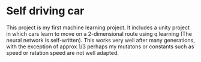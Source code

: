 # Self driving car

This project is my first machine learning project. It includes a unity project in which cars learn to move on a 2-dimensional route using q learning (The neural network is self-written).
This works very well after many generations, with the exception of approx 1/3 perhaps my mutatons or constants such as speed or ratation speed are not well adapted.
